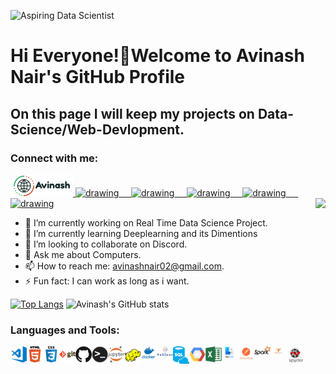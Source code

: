 ![Aspiring Data Scientist ](https://media-exp1.licdn.com/dms/image/C4D16AQFg6OL56NIVUg/profile-displaybackgroundimage-shrink_350_1400/0/1599970659833?e=1625097600&v=beta&t=Luf4SHmDO3NPdTCRRZCe5iHd81DbCd26OSDzt4GwuvA)

# Hi Everyone!👋Welcome to Avinash Nair's GitHub Profile


## On this page I will keep my projects on Data-Science/Web-Devlopment.















### Connect with me:
<a href="https://avinashnair02.github.io/">
 <img src='https://github.com/avinashnair02/avinashnair02/blob/main/c6770e5bfda14cb68672a049acf41b28-2.png' alt='website'  width="100">
</a> 
<a href="https://www.youtube.com/channel/UCdpwSFqh93iPtyaGXJq3wIQ">
 <img src="https://res.cloudinary.com/importdata/image/upload/v1595012354/yt_logo_jjgys4.png" alt="drawing" width="100"/>&nbsp;&nbsp;&nbsp;&nbsp;
</a> 
 <a href="https://avinashnair02.medium.com/">
  <img src="https://res.cloudinary.com/importdata/image/upload/v1595012354/medium_mono_hoz0z5.png" alt="drawing" width="35"/>&nbsp;&nbsp;&nbsp;&nbsp;
</a> 
  <a href="https://twitter.com/avinashnair22">
   <img src="https://res.cloudinary.com/importdata/image/upload/v1595012924/Twitter_Logo_Blue_gbtagu.png" alt="drawing" width="40"/>&nbsp;&nbsp;&nbsp;&nbsp;
 </a> 
   <a href="https://www.linkedin.com/in/avinash-nair-299b72157/">
    <img src="https://res.cloudinary.com/importdata/image/upload/v1595012354/linkedin_t9qiwy.png" alt="drawing" width="100"/> &nbsp;&nbsp;&nbsp;&nbsp;
 </a> 
    <a href="https://www.kaggle.com/avinashnairtech">
     <img src="https://res.cloudinary.com/importdata/image/upload/v1595012924/kaggle_ksaktb.png" alt="drawing" width="75"/>
 </a> 

  
 <img align="right" src="http://inews.gtimg.com/newsapp_match/0/10903293331/0" height="250">

- 🔭 I’m currently working on Real Time Data Science Project.
- 🌱 I’m currently learning Deeplearning and its Dimentions
- 👯 I’m looking to collaborate on Discord.
- 💬 Ask me about Computers.
- 📫 How to reach me: avinashnair02@gmail.com.
- ⚡ Fun fact: I can work as long as i want.



[![Top Langs](https://github-readme-stats.vercel.app/api/top-langs/?username=avinashnair02&layout=compact)](https://github.com/anuraghazra/github-readme-stats)
![Avinash's GitHub stats](https://github-readme-stats.vercel.app/api?username=avinashnair02&show_icons=true)


### Languages and Tools:

<img align="left" alt="Visual Studio Code" width="26px" src="https://raw.githubusercontent.com/github/explore/80688e429a7d4ef2fca1e82350fe8e3517d3494d/topics/visual-studio-code/visual-studio-code.png" />
<img align="left" alt="HTML5" width="26px" src="https://raw.githubusercontent.com/github/explore/80688e429a7d4ef2fca1e82350fe8e3517d3494d/topics/html/html.png" />
<img align="left" alt="CSS3" width="26px" src="https://raw.githubusercontent.com/github/explore/80688e429a7d4ef2fca1e82350fe8e3517d3494d/topics/css/css.png" />
<img align="left" alt="Git" width="26px" src="https://raw.githubusercontent.com/github/explore/80688e429a7d4ef2fca1e82350fe8e3517d3494d/topics/git/git.png" />
<img align="left" alt="GitHub" width="26px" src="https://raw.githubusercontent.com/github/explore/78df643247d429f6cc873026c0622819ad797942/topics/github/github.png" />
<img align="left" alt="Terminal" width="26px" src="https://raw.githubusercontent.com/github/explore/80688e429a7d4ef2fca1e82350fe8e3517d3494d/topics/terminal/terminal.png" />
<img align="left" alt="Terminal" width="26px" src="https://github.com/avinashnair02/avinashnair02/blob/main/PngItem_2413971.png" />
<img align="left" alt="hadoop" width="26px" src="https://github.com/avinashnair02/avinashnair02/blob/main/haddop.png" />
<img align="left" alt="Docker" width="26px" src="https://github.com/avinashnair02/avinashnair02/blob/main/docker.jpeg" />
<img align="left" alt="Tab" width="26px" src="https://github.com/avinashnair02/avinashnair02/blob/main/Tab.png" />
<img align="left" alt="sql" width="26px" src="https://github.com/avinashnair02/avinashnair02/blob/main/Slq.png" />
<img align="left" alt="gcp" width="26px" src="https://github.com/avinashnair02/avinashnair02/blob/main/Gcp.jpeg" />
<img align="left" alt="Excel" width="26px" src="https://github.com/avinashnair02/avinashnair02/blob/main/Excel.png" />
<img align="left" alt="MAc" width="26px" src="https://github.com/avinashnair02/avinashnair02/blob/main/mac.png" />
<img align="left" alt="postman" width="26px" src="https://github.com/avinashnair02/avinashnair02/blob/main/postman.jpeg" />
<img align="left" alt="Spark" width="26px" src="https://github.com/avinashnair02/avinashnair02/blob/main/spark.png" />
<img align="left" alt="TEnsor" width="26px" src="https://github.com/avinashnair02/avinashnair02/blob/main/tensor.png" />
<img align="left" alt="TEnsor" width="26px" src="https://github.com/avinashnair02/avinashnair02/blob/main/ceddf5ac580a247b9ddbcc6a260e6f8f.png" />






